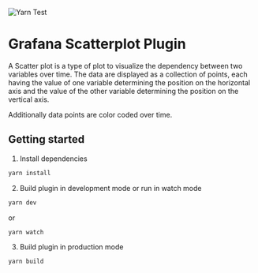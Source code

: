 ![Yarn Test](https://github.com/twei55/grafana-scatterplot/workflows/Yarn%20Test/badge.svg?branch=master)

# Grafana Scatterplot Plugin

A Scatter plot is a type of plot to visualize the dependency between two variables over time. The data are displayed as a collection of points, 
each having the value of one variable determining the position on the horizontal axis and the value of the other variable determining the position on the vertical axis.

Additionally data points are color coded over time.

## Getting started
1. Install dependencies
```BASH
yarn install
```
2. Build plugin in development mode or run in watch mode
```BASH
yarn dev
```
or
```BASH
yarn watch
```
3. Build plugin in production mode
```BASH
yarn build
```
